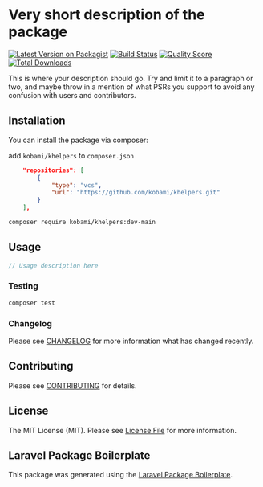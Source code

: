 # Very short description of the package

[![Latest Version on Packagist](https://img.shields.io/packagist/v/kobami/khelpers.svg?style=flat-square)](https://packagist.org/packages/kobami/khelpers)
[![Build Status](https://img.shields.io/travis/kobami/khelpers/master.svg?style=flat-square)](https://travis-ci.org/kobami/khelpers)
[![Quality Score](https://img.shields.io/scrutinizer/g/kobami/khelpers.svg?style=flat-square)](https://scrutinizer-ci.com/g/kobami/khelpers)
[![Total Downloads](https://img.shields.io/packagist/dt/kobami/khelpers.svg?style=flat-square)](https://packagist.org/packages/kobami/khelpers)

This is where your description should go. Try and limit it to a paragraph or two, and maybe throw in a mention of what PSRs you support to avoid any confusion with users and contributors.

## Installation

You can install the package via composer:

add `kobami/khelpers` to `composer.json` 
```json
    "repositories": [
        {
            "type": "vcs",
            "url": "https://github.com/kobami/khelpers.git"
        }
    ],
```

```bash
composer require kobami/khelpers:dev-main
```

## Usage

``` php
// Usage description here
```

### Testing

``` bash
composer test
```

### Changelog

Please see [CHANGELOG](CHANGELOG.md) for more information what has changed recently.

## Contributing

Please see [CONTRIBUTING](CONTRIBUTING.md) for details.

## License

The MIT License (MIT). Please see [License File](LICENSE.md) for more information.

## Laravel Package Boilerplate

This package was generated using the [Laravel Package Boilerplate](https://laravelpackageboilerplate.com).
